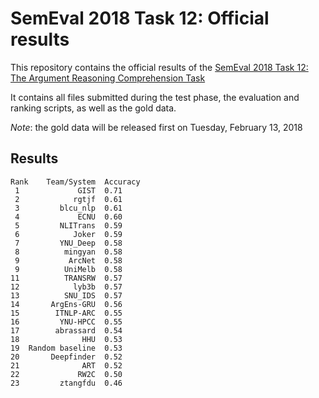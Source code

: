 # SemEval 2018 Task 12: Official results

This repository contains the official results of the [SemEval 2018 Task 12: The Argument Reasoning Comprehension Task](https://competitions.codalab.org/competitions/17327)

It contains all files submitted during the test phase, the evaluation and ranking scripts, as well as the gold data.

*Note*: the gold data will be released first on Tuesday, February 13, 2018

## Results

```
Rank    Team/System  Accuracy
 1             GIST  0.71
 2            rgtjf  0.61
 3         blcu_nlp  0.61
 4             ECNU  0.60
 5         NLITrans  0.59
 6            Joker  0.59
 7         YNU_Deep  0.58
 8          mingyan  0.58
 9           ArcNet  0.58
 9          UniMelb  0.58
11          TRANSRW  0.57
12            lyb3b  0.57
13          SNU_IDS  0.57
14       ArgEns-GRU  0.56
15        ITNLP-ARC  0.55
16         YNU-HPCC  0.55
17        abrassard  0.54
18              HHU  0.53
19  Random baseline  0.53
20       Deepfinder  0.52
21              ART  0.52
22             RW2C  0.50
23         ztangfdu  0.46
```